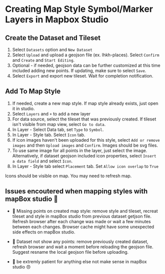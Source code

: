 # Creating Map Style Symbol/Marker Layers in Mapbox Studio

## Create the Dataset and Tileset

1. Select `Datasets` option and `New Dataset`
2. Select `Upload` and upload a geojson file (ex. lhkh-places). Select `Confirm` and `Create` and `Start Editing`.
3. Optional - if needed, geojson data can be further customized at this time included adding new points. If updating, make sure to select `Save`.
4. Select `Export` and export new tileset. Wait for completion notification.

## Add To Map Style

1. If needed, create a new map style. If map style already exists, just open it in studio.
2. Select `Layers` and `+` to add a new layer
3. For data source, select the tileset that was previously created. If tileset isn't visible from map view, select `Go to data`.
4. In Layer - Select Data tab, set `Type` to `Symbol`.
5. In Layer - Style tab. Select `Icon` tab.
6. If icon images haven't been uploaded for this style, select `Add or remove images` and then `Upload images` and `Confirm`. Images should be svg files.
7. To use same image for all points in the layer, just select the image. Alternatively, if dataset geojson included icon properties, select `Insert a data field` and select `Icon`.
8. In Layer - Style tab select `Placement` tab. Set `Allow icon overlap` to `True`

Icons should be visible on map. You may need to refresh map.

## Issues encoutered when mapping styles with mapBox studio :lady_beetle:

- :bug: Missing points on created map style: remove style and tileset, recreat tileset and style in mapBox studio from previous dataset getjson file. Refresh browser after each change was made or wait a few minutes between each changes. Browser cache might have some unexpected side effects on mapBox studio.

- :ant: Dataset not show any points: remove previously created dataset, refresh browser and wait a moment before reloading the geojson file. Suggest resname the local geojson file before uploading.

- :turtle: be extremly patient for anything else not make sense in mapBox studio :angry:
